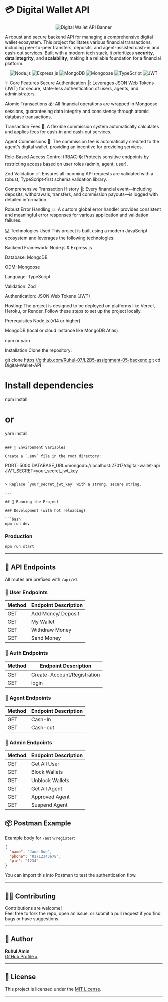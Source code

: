# 💳 Digital Wallet API

<p align="center">
  <img src="https://placehold.co/600x150/2E8B57/white?text=Digital+Wallet+API" alt="Digital Wallet API Banner" />
</p>

A robust and secure backend API for managing a comprehensive digital wallet ecosystem. This project facilitates various financial transactions, including peer-to-peer transfers, deposits, and agent-assisted cash-in and cash-out services. Built with a modern tech stack, it prioritizes **security**, **data integrity**, and **scalability**, making it a reliable foundation for a financial platform.

<p align="center">
  <img src="https://img.shields.io/badge/Node.js-339933?style=for-the-badge&logo=nodedotjs&logoColor=white" alt="Node.js" />
  <img src="https://img.shields.io/badge/Express.js-000000?style=for-the-badge&logo=express&logoColor=white" alt="Express.js" />
  <img src="https://img.shields.io/badge/MongoDB-47A248?style=for-the-badge&logo=mongodb&logoColor=white" alt="MongoDB" />
  <img src="https://img.shields.io/badge/Mongoose-8A2BE2?style=for-the-badge&logo=mongoose&logoColor=white" alt="Mongoose" />
  <img src="https://img.shields.io/badge/TypeScript-3178C6?style=for-the-badge&logo=typescript&logoColor=white" alt="TypeScript" />
  <img src="https://img.shields.io/badge/JWT-000000?style=for-the-badge&logo=jsonwebtokens&logoColor=white" alt="JWT" />
</p>

✨ Core Features
Secure Authentication 🔐: Leverages JSON Web Tokens (JWT) for secure, state-less authentication of users, agents, and administrators.

Atomic Transactions 💰: All financial operations are wrapped in Mongoose sessions, guaranteeing data integrity and consistency through atomic database transactions.

Transaction Fees 💸: A flexible commission system automatically calculates and applies fees for cash-in and cash-out services.

Agent Commissions 🤝: The commission fee is automatically credited to the agent's digital wallet, providing an incentive for providing services.

Role-Based Access Control (RBAC) 🔒: Protects sensitive endpoints by restricting access based on user roles (admin, agent, user).

Zod Validation ✅: Ensures all incoming API requests are validated with a robust, TypeScript-first schema validation library.

Comprehensive Transaction History 📜: Every financial event—including deposits, withdrawals, transfers, and commission payouts—is logged with detailed information.

Robust Error Handling 💥: A custom global error handler provides consistent and meaningful error responses for various application and validation failures.

💻 Technologies Used
This project is built using a modern JavaScript ecosystem and leverages the following technologies:

Backend Framework: Node.js & Express.js

Database: MongoDB

ODM: Mongoose

Language: TypeScript

Validation: Zod

Authentication: JSON Web Tokens (JWT)

Hosting: The project is designed to be deployed on platforms like Vercel, Heroku, or Render.
Follow these steps to set up the project locally.

Prerequisites
Node.js (v14 or higher)

MongoDB (local or cloud instance like MongoDB Atlas)

npm or yarn

Installation
Clone the repository:

git clone https://github.com/Ruhul-07/L2B5-assignment-05-backend.git
cd Digital-Wallet-API

# Install dependencies
npm install
# or
yarn install
```

### 🔐 Environment Variables

Create a `.env` file in the root directory:

```
PORT=5000
DATABASE_URL=mongodb://localhost:27017/digital-wallet-api
JWT_SECRET=your_secret_jwt_key
```

> Replace `your_secret_jwt_key` with a strong, secure string.

---

## 🏃 Running the Project

### Development (with hot reloading)

```bash
npm run dev
```

### Production

```bash
npm run start
```

---

## 📄 API Endpoints

All routes are prefixed with `/api/v1`.

### 🔹 User Endpoints

| Method | Endpoint Description |
|--------|----------------------|
| GET | Add Money/ Deposit |
| GET | My Wallet |
| GET | Withdraw Money |
| GET | Send Money |

### 🔹 Auth Endpoints

| Method | Endpoint Description |
|--------|----------------------|
| GET | Create-Account/Registration |
| GET | login |

### 🔹 Agent Endpoints

| Method | Endpoint Description |
|--------|----------------------|
| GET | Cash-In |
| GET | Cash-out |

### 🔹 Admin Endpoints

| Method | Endpoint Description |
|--------|----------------------|
| GET | Get All User |
| GET | Block Wallets |
| GET | Unblock Wallets |
| GET | Get All Agent |
| GET | Approved Agent |
| GET | Suspend Agent |


## 📦 Postman Example

Example body for `/auth/register`:

```json
{
  "name": "Jane Doe",
  "phone": "01712345678",
  "pin": "1234"
}
```

You can import this into Postman to test the authentication flow.

---

## 🧑‍💻 Contributing

Contributions are welcome!  
Feel free to fork the repo, open an issue, or submit a pull request if you find bugs or have suggestions.

---

## 👤 Author

**Ruhul Amin**  
[GitHub Profile »](https://github.com/Ruhul-07)

---

## 📝 License

This project is licensed under the [MIT License](./LICENSE).

---
